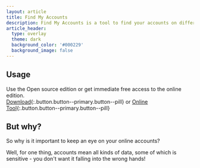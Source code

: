 ```yaml
---
layout: article
title: Find My Accounts
description: Find My Accounts is a tool to find your accounts on different services.
article_header:
  type: overlay
  theme: dark
  background_color: '#000229'
  background_image: false
---
```


## Usage
Use the Open source edition or get immediate free access to the online edition. <br />
[Download](https://github.com/H3nkl3r/FindMyAccounts){:.button.button--primary.button--pill} or [Online Tool](https://app.findmyaccounts.com){:.button.button--primary.button--pill}

## But why?
So why is it important to keep an eye on your online accounts? <br />

Well, for one thing, accounts mean all kinds of data, some of which is sensitive - you don't want it falling into the wrong hands!